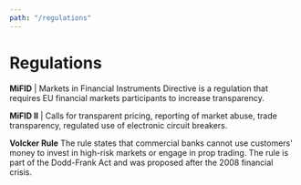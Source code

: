 ```yaml
---
path: "/regulations"
---
```


# Regulations

**MiFID** | Markets in Financial Instruments Directive is a regulation that requires EU financial markets participants to increase transparency.

**MiFID II** | Calls for transparent pricing, reporting of market abuse, trade transparency, regulated use of electronic circuit breakers.

**Volcker Rule** The rule states that commercial banks cannot use customers' money to invest in high-risk markets or engage in prop trading. The rule is part of the Dodd-Frank Act and was proposed after the 2008 financial crisis.
